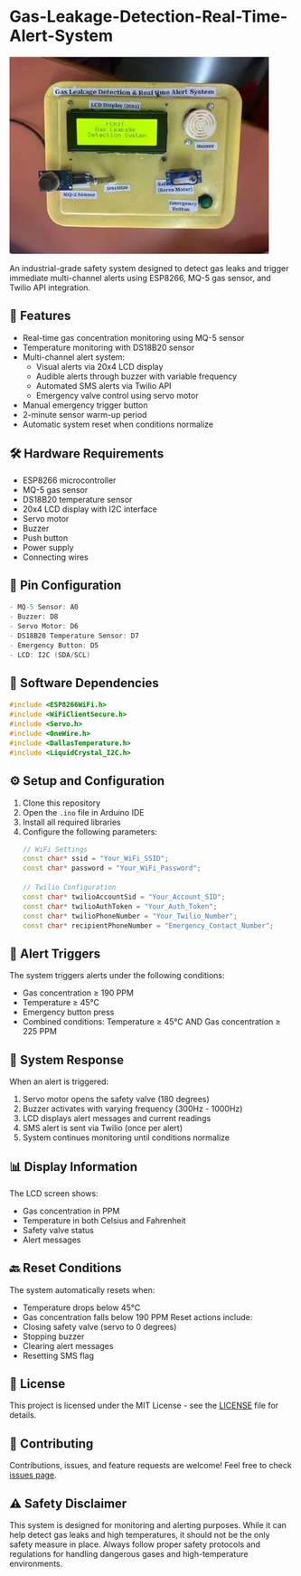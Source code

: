 
# Gas-Leakage-Detection-Real-Time-Alert-System

![Project Preview](./Project_Preview.jpg)



An industrial-grade safety system designed to detect gas leaks and trigger immediate multi-channel alerts using ESP8266, MQ-5 gas sensor, and Twilio API integration.

## 🚀 Features

- Real-time gas concentration monitoring using MQ-5 sensor
- Temperature monitoring with DS18B20 sensor
- Multi-channel alert system:
  - Visual alerts via 20x4 LCD display
  - Audible alerts through buzzer with variable frequency
  - Automated SMS alerts via Twilio API
  - Emergency valve control using servo motor
- Manual emergency trigger button
- 2-minute sensor warm-up period
- Automatic system reset when conditions normalize

## 🛠️ Hardware Requirements

- ESP8266 microcontroller
- MQ-5 gas sensor
- DS18B20 temperature sensor
- 20x4 LCD display with I2C interface
- Servo motor
- Buzzer
- Push button
- Power supply
- Connecting wires

## 📌 Pin Configuration

```cpp
- MQ-5 Sensor: A0
- Buzzer: D8
- Servo Motor: D6
- DS18B20 Temperature Sensor: D7
- Emergency Button: D5
- LCD: I2C (SDA/SCL)
```

## 🔧 Software Dependencies

```cpp
#include <ESP8266WiFi.h>
#include <WiFiClientSecure.h>
#include <Servo.h>
#include <OneWire.h>
#include <DallasTemperature.h>
#include <LiquidCrystal_I2C.h>
```

## ⚙️ Setup and Configuration

1. Clone this repository
2. Open the `.ino` file in Arduino IDE
3. Install all required libraries
4. Configure the following parameters:
   ```cpp
   // WiFi Settings
   const char* ssid = "Your_WiFi_SSID";
   const char* password = "Your_WiFi_Password";

   // Twilio Configuration
   const char* twilioAccountSid = "Your_Account_SID";
   const char* twilioAuthToken = "Your_Auth_Token";
   const char* twilioPhoneNumber = "Your_Twilio_Number";
   const char* recipientPhoneNumber = "Emergency_Contact_Number";
   ```

## 🚦 Alert Triggers

The system triggers alerts under the following conditions:
- Gas concentration ≥ 190 PPM
- Temperature ≥ 45°C
- Emergency button press
- Combined conditions: Temperature ≥ 45°C AND Gas concentration ≥ 225 PPM

## 🔄 System Response

When an alert is triggered:
1. Servo motor opens the safety valve (180 degrees)
2. Buzzer activates with varying frequency (300Hz - 1000Hz)
3. LCD displays alert messages and current readings
4. SMS alert is sent via Twilio (once per alert)
5. System continues monitoring until conditions normalize

## 📊 Display Information

The LCD screen shows:
- Gas concentration in PPM
- Temperature in both Celsius and Fahrenheit
- Safety valve status
- Alert messages

## 🔙 Reset Conditions

The system automatically resets when:
- Temperature drops below 45°C
- Gas concentration falls below 190 PPM
Reset actions include:
- Closing safety valve (servo to 0 degrees)
- Stopping buzzer
- Clearing alert messages
- Resetting SMS flag

## 📝 License

This project is licensed under the MIT License - see the [LICENSE](LICENSE) file for details.

## 🤝 Contributing

Contributions, issues, and feature requests are welcome! Feel free to check [issues page](https://github.com/sarveshvengurlekar/Gas-Leakage-Detection-Real-Time-Alert-System/issues).

## ⚠️ Safety Disclaimer

This system is designed for monitoring and alerting purposes. While it can help detect gas leaks and high temperatures, it should not be the only safety measure in place. Always follow proper safety protocols and regulations for handling dangerous gases and high-temperature environments.
